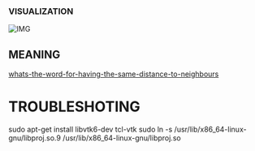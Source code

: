 ### VISUALIZATION
![IMG](http://i.imgur.com/cMNS8zG.png)

## MEANING
[whats-the-word-for-having-the-same-distance-to-neighbours](http://english.stackexchange.com/questions/318094/whats-the-word-for-having-the-same-distance-to-neighbours/318257)


# TROUBLESHOTING
 sudo apt-get install libvtk6-dev tcl-vtk
 sudo ln -s /usr/lib/x86_64-linux-gnu/libproj.so.9 /usr/lib/x86_64-linux-gnu/libproj.so 
